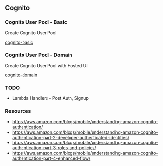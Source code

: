 ## Cognito

### Cognito User Pool - Basic

Create Cognito User Pool

[cognito-basic](cognito-basic.yaml)

### Cognito User Pool - Domain

Create Cognito User Pool with Hosted UI

[cognito-domain](cognito-domain.yaml)

### TODO

- Lambda Handlers - Post Auth, Signup

### Resources

- https://aws.amazon.com/blogs/mobile/understanding-amazon-cognito-authentication/
- https://aws.amazon.com/blogs/mobile/understanding-amazon-cognito-authentication-part-2-developer-authenticated-identities/
- https://aws.amazon.com/blogs/mobile/understanding-amazon-cognito-authentication-part-3-roles-and-policies/
- https://aws.amazon.com/blogs/mobile/understanding-amazon-cognito-authentication-part-4-enhanced-flow/
